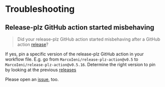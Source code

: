 # Troubleshooting

## Release-plz GitHub action started misbehaving

> Did your release-plz GitHub action started misbehaving after a GitHub action [release](https://github.com/MarcoIeni/release-plz-action/releases)?

If yes, pin a specific version of the release-plz GitHub action in your workflow file.
E.g. go from `MarcoIeni/release-plz-action@v0.5` to `MarcoIeni/release-plz-action@v0.5.16`.
Determine the right version to pin by looking at the previous [releases](https://github.com/MarcoIeni/release-plz-action/releases)

Please open an [issue](https://github.com/MarcoIeni/release-plz/issues), too.
